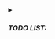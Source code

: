 <details><summary>
<h5>TODO LIST:</h5>
</summary>
- Create Hypothesis and Objectives
    - Select 4 independent variables
</details>